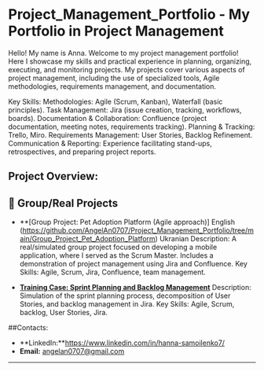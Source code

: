 # Project_Management_Portfolio - My Portfolio in Project Management

Hello! My name is Anna. 
Welcome to my project management portfolio! Here I showcase my skills and practical experience in planning, organizing, executing, and monitoring projects. My projects cover various aspects of project management, including the use of specialized tools, Agile methodologies, requirements management, and documentation.

Key Skills:
Methodologies: Agile (Scrum, Kanban), Waterfall (basic principles).
Task Management: Jira (issue creation, tracking, workflows, boards).
Documentation & Collaboration: Confluence (project documentation, meeting notes, requirements tracking).
Planning & Tracking: Trello, Miro.
Requirements Management: User Stories, Backlog Refinement.
Communication & Reporting: Experience facilitating stand-ups, retrospectives, and preparing project reports.

## Project Overview:

## 👥 Group/Real Projects
* **[Group Project: Pet Adoption Platform (Agile approach)] English (https://github.com/AngelAn0707/Project_Management_Portfolio/tree/main/Group_Project_Pet_Adoption_Platform) Ukranian 
    Description: A real/simulated group project focused on developing a mobile application, where I served as the Scrum Master. Includes a demonstration of project management using Jira and Confluence.
    Key Skills: Agile, Scrum, Jira, Confluence, team management.


* **[Training Case: Sprint Planning and Backlog Management](Sprint_Planning_Case/README.md)**
     Description: Simulation of the sprint planning process, decomposition of User Stories, and backlog management in Jira.
     Key Skills: Agile, Scrum, backlog, User Stories, Jira.

##Contacts:

* **LinkedIn:**https://www.linkedin.com/in/hanna-samoilenko7/
* **Email:** angelan0707@gmail.com

---
